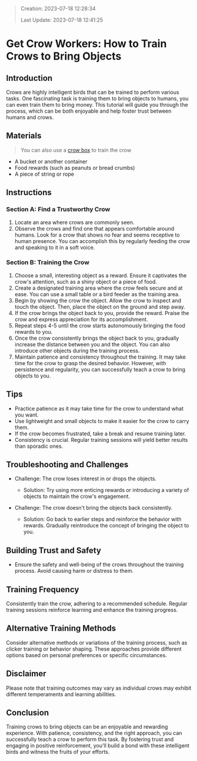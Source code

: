 > Creation:    2023-07-18 12:28:34
>
> Last Update: 2023-07-18 12:41:25


# Get Crow Workers: How to Train Crows to Bring Objects

## Introduction

Crows are highly intelligent birds that can be trained to perform various tasks. One fascinating task is training them to bring objects to humans, you can even train them to bring money. This tutorial will guide you through the process, which can be both enjoyable and help foster trust between humans and crows.

## Materials
> You can also use a [crow box](https://thecrowbox.com/) to train the crow

* A bucket or another container
* Food rewards (such as peanuts or bread crumbs)
* A piece of string or rope

## Instructions

### Section A: Find a Trustworthy Crow

1. Locate an area where crows are commonly seen.
2. Observe the crows and find one that appears comfortable around humans. Look for a crow that shows no fear and seems receptive to human presence. You can accomplish this by regularly feeding the crow and speaking to it in a soft voice.

### Section B: Training the Crow

1. Choose a small, interesting object as a reward. Ensure it captivates the crow's attention, such as a shiny object or a piece of food.
2. Create a designated training area where the crow feels secure and at ease. You can use a small table or a bird feeder as the training area.
3. Begin by showing the crow the object. Allow the crow to inspect and touch the object. Then, place the object on the ground and step away.
4. If the crow brings the object back to you, provide the reward. Praise the crow and express appreciation for its accomplishment.
5. Repeat steps 4-5 until the crow starts autonomously bringing the food rewards to you.
6. Once the crow consistently brings the object back to you, gradually increase the distance between you and the object. You can also introduce other objects during the training process.
7. Maintain patience and consistency throughout the training. It may take time for the crow to grasp the desired behavior. However, with persistence and regularity, you can successfully teach a crow to bring objects to you.

## Tips

* Practice patience as it may take time for the crow to understand what you want.
* Use lightweight and small objects to make it easier for the crow to carry them.
* If the crow becomes frustrated, take a break and resume training later.
* Consistency is crucial. Regular training sessions will yield better results than sporadic ones.

## Troubleshooting and Challenges

* Challenge: The crow loses interest in or drops the objects.
  - Solution: Try using more enticing rewards or introducing a variety of objects to maintain the crow's engagement.

* Challenge: The crow doesn't bring the objects back consistently.
  - Solution: Go back to earlier steps and reinforce the behavior with rewards. Gradually reintroduce the concept of bringing the object to you.

## Building Trust and Safety

* Ensure the safety and well-being of the crows throughout the training process. Avoid causing harm or distress to them.

## Training Frequency

Consistently train the crow, adhering to a recommended schedule. Regular training sessions reinforce learning and enhance the training progress.

## Alternative Training Methods

Consider alternative methods or variations of the training process, such as clicker training or behavior shaping. These approaches provide different options based on personal preferences or specific circumstances.

## Disclaimer

Please note that training outcomes may vary as individual crows may exhibit different temperaments and learning abilities.

## Conclusion

Training crows to bring objects can be an enjoyable and rewarding experience. With patience, consistency, and the right approach, you can successfully teach a crow to perform this task. By fostering trust and engaging in positive reinforcement, you'll build a bond with these intelligent birds and witness the fruits of your efforts.
